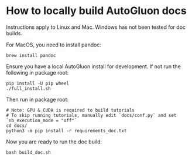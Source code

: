 # How to locally build AutoGluon docs

Instructions apply to Linux and Mac. Windows has not been tested for doc builds.

For MacOS, you need to install pandoc:

```
brew install pandoc
```

Ensure you have a local AutoGluon install for development. If not run the following in package root:

```
pip install -U pip wheel
./full_install.sh
```

Then run in package root:

```
# Note: GPU & CUDA is required to build tutorials
# To skip running tutorials, manually edit `docs/conf.py` and set `nb_execution_mode = "off"`
cd docs/
python3 -m pip install -r requirements_doc.txt
```

Now you are ready to run the doc build:

```
bash build_doc.sh
```
